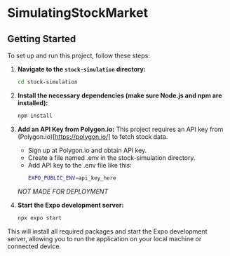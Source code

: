 # SimulatingStockMarket

## Getting Started

To set up and run this project, follow these steps:

1. **Navigate to the `stock-simulation` directory:**
   ```bash
   cd stock-simulation

2. **Install the necessary dependencies (make sure Node.js and npm are installed):**
   ```bash
   npm install

3. **Add an API Key from Polygon.io:**
   This project requires an API key from (Polygon.io)[https://polygon.io/] to fetch stock data.

   * Sign up at Polygon.io and obtain API key.
   * Create a file named .env in the stock-simulation directory.
   * Add API key to the .env file like this:
     ```bash
     EXPO_PUBLIC_ENV=api_key_here
   *NOT MADE FOR DEPLOYMENT*

5. **Start the Expo development server:**
   ```bash
   npx expo start

This will install all required packages and start the Expo development server, allowing you to run the application on your local machine or connected device.
